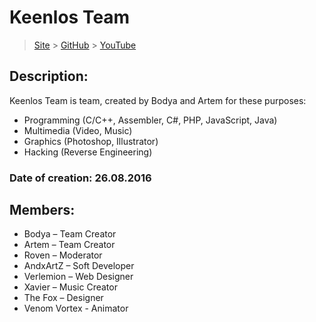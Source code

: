 # Keenlos Team

> [Site](http://keenlos.ueuo.com) > 
> [GitHub](https://github.com/Keenlos) > 
> [YouTube](https://www.youtube.com/channel/UCtCEhGtp5G5HMD4ONLtFjgg)

## Description:

Keenlos Team is team, created by Bodya and Artem for these purposes:
* Programming (C/C++, Assembler, C#, PHP, JavaScript, Java)
* Multimedia (Video, Music)
* Graphics (Photoshop, Illustrator)
* Hacking (Reverse Engineering)

### Date of creation: 26.08.2016

## Members:

* Bodya – Team Creator
* Artem – Team Creator
* Roven – Moderator
* AndxArtZ – Soft Developer
* Verlemion – Web Designer
* Xavier – Music Creator
* The Fox – Designer
* Venom Vortex - Animator
